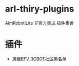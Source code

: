 # arl-thiry-plugins
AimRobotlLite 非官方集成 插件集合

# 插件
- [屏蔽BFV ROBOT社区黑名单](https://github.com/H4rry217/arl-thiry-plugins/blob/master/bfvrobot-anticheat/bfvrobot-anticheat.dll)
